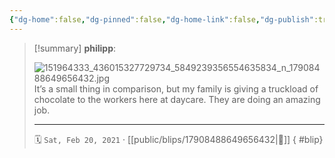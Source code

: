 ```yaml
---
{"dg-home":false,"dg-pinned":false,"dg-home-link":false,"dg-publish":true,"tags":["dgblip"],"disabled rules":["yaml-title","yaml-title-alias","file-name-heading"],"title":"philipp on instagram @ 2021-02-20","created-date":"2021-02-20T13:00:00","updated-date":"2025-05-02T17:43:08","dg-path":"blips/17908488649656432.md","permalink":"/blips/17908488649656432/","dgPassFrontmatter":true}
---
```


> [!summary] **philipp**:
>
> ![151964333_436015327729734_5849239356554635834_n_17908488649656432.jpg](/img/user/attachments/151964333_436015327729734_5849239356554635834_n_17908488649656432.jpg)
> It’s a small thing in comparison, but my family is giving a truckload of chocolate to the workers here at daycare. They are doing an amazing job.
> - - -
>
> 🗓️ `Sat, Feb 20, 2021` · [[public/blips/17908488649656432\|🔗]]
{ #blip}

